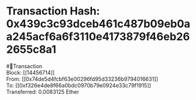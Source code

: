 
Transaction Hash: 0x439c3c93dceb461c487b09eb0aa245acf6a6f3110e4173879f46eb262655c8a1
====================================================================================
  
#💸Transaction  
Block: [[14456714]]  
From: [[0x74de5d4fcbf63e00296fd95d33236b9794016631]]  
To: [[0xf326e4de8f66a0bdc0970b79e0924e33c79f1915]]  
Transferred: 0.0083125 Ether